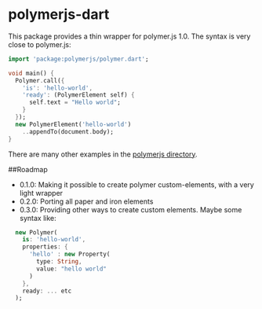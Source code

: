 # polymerjs-dart

This package provides a thin wrapper for polymer.js 1.0. The syntax is very close
to polymer.js:

```dart
import 'package:polymerjs/polymer.dart';

void main() {
  Polymer.call({
    'is': 'hello-world',
    'ready': (PolymerElement self) {
      self.text = "Hello world";
    }
  });
  new PolymerElement('hello-world')
    ..appendTo(document.body);
}
```

There are many other examples in the [polymerjs directory](https://github.com/kasperpeulen/polymerjs-dart/tree/master/polymerjs_examples).

##Roadmap

* 0.1.0: Making it possible to create polymer custom-elements, with a very light wrapper
* 0.2.0: Porting all paper and iron elements
* 0.3.0: Providing other ways to create custom elements. Maybe some syntax like:

```dart
  new Polymer(
    is: 'hello-world',
    properties: {
      'hello' : new Property(
        type: String,
        value: "hello world"
      )
    },
    ready: ... etc
  );
```
